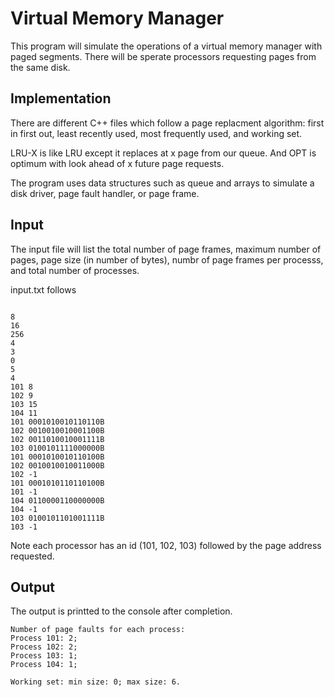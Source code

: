 # Virtual Memory Manager
This program will simulate the operations of a virtual memory manager with paged segments. There will be sperate processors requesting pages from the same disk. 

## Implementation 
There are different C++ files which follow a page replacment algorithm: first in first out, least recently used, most frequently used, and working set. 

LRU-X is like LRU except it replaces at x page from our queue. And OPT is optimum with look ahead of x future page requests. 

The program uses data structures such as queue and arrays to simulate a disk driver, page fault handler, or page frame.


## Input 

The input file will list the total number of page frames, maximum number of pages, page size (in number of bytes), numbr of page frames per processs, and total number of processes.

input.txt follows
```

8
16
256
4
3
0
5
4
101 8
102 9
103 15
104 11
101 0001010010110110B
102 0010010010001100B
102 0011010010001111B
103 0100101111000000B
101 0001010010110100B
102 0010010010011000B
102 -1
101 0001010110110100B
101 -1
104 0110000110000000B
104 -1
103 0100101101001111B
103 -1
```
Note each processor has an id (101, 102, 103) followed by the page address requested. 

## Output
The output is printted to the console after completion. 

```
Number of page faults for each process:
Process 101: 2;
Process 102: 2;
Process 103: 1;
Process 104: 1;

Working set: min size: 0; max size: 6.
```



